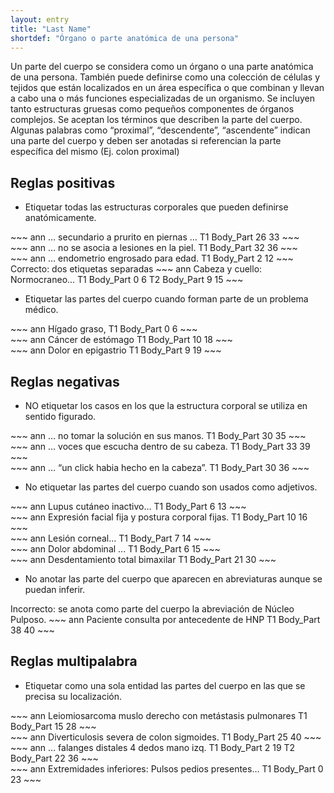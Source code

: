 ```yaml
---
layout: entry
title: "Last Name"
shortdef: "Órgano o parte anatómica de una persona"
---
```


Un parte del cuerpo se considera como un órgano o una parte anatómica de una persona.  También puede definirse como una colección de células y tejidos que están localizados en un área específica o que combinan y llevan a cabo una o más funciones especializadas de un organismo. Se incluyen tanto estructuras gruesas como pequeños componentes de órganos complejos. Se aceptan los términos que describen la parte del cuerpo. Algunas palabras como “proximal”, “descendente”, “ascendente” indican una parte del cuerpo  y deben ser anotadas si referencian la parte específica del mismo (Ej. colon proximal)

## Reglas positivas

* Etiquetar todas las estructuras corporales que pueden definirse anatómicamente.

<div class="annotation-correct" markdown="1">
~~~ ann
… secundario a prurito en piernas …
T1 Body_Part 26 33 
~~~
</div>

<div class="annotation-correct" markdown="1">
~~~ ann
… no se asocia a lesiones en la piel.
T1 Body_Part 32 36 
~~~
</div>

<div class="annotation-correct" markdown="1">
~~~ ann
… endometrio engrosado para edad.
T1 Body_Part 2 12 
~~~
</div>

<div class="annotation-correct" markdown="1">
Correcto: dos etiquetas separadas
~~~ ann
Cabeza y cuello: Normocraneo…
T1 Body_Part 0 6 
T2 Body_Part 9 15 
~~~
</div>

* Etiquetar las partes del cuerpo cuando forman parte de un problema médico.

<div class="annotation-correct" markdown="1">
~~~ ann
Hígado graso, 
T1 Body_Part 0 6 
~~~
</div>

<div class="annotation-correct" markdown="1">
~~~ ann
Cáncer de estómago
T1 Body_Part 10 18 
~~~
</div>

<div class="annotation-correct" markdown="1">
~~~ ann
Dolor en epigastrio
T1 Body_Part 9 19 
~~~
</div>

## Reglas negativas

* NO etiquetar los casos en los que la estructura corporal se utiliza en sentido figurado.

<div class="annotation-incorrect" markdown="1">
~~~ ann
… no tomar la solución en sus manos.
T1 Body_Part 30 35 
~~~
</div>

<div class="annotation-incorrect" markdown="1">
~~~ ann
… voces que escucha dentro de su cabeza.
T1 Body_Part 33 39 
~~~
</div>

<div class="annotation-incorrect" markdown="1">
~~~ ann
… “un click habia hecho en la cabeza”.
T1 Body_Part 30 36 
~~~
</div>

* No etiquetar las partes del cuerpo cuando son usados como adjetivos.

<div class="annotation-incorrect" markdown="1">
~~~ ann
Lupus cutáneo inactivo…
T1 Body_Part 6 13 
~~~
</div>

<div class="annotation-incorrect" markdown="1">
~~~ ann
Expresión facial fija y postura corporal fijas.
T1 Body_Part 10 16 
~~~
</div>

<div class="annotation-incorrect" markdown="1">
~~~ ann
Lesión corneal…
T1 Body_Part 7 14 
~~~
</div>

<div class="annotation-incorrect" markdown="1">
~~~ ann
Dolor abdominal ...
T1 Body_Part 6 15 
~~~
</div>

<div class="annotation-incorrect" markdown="1">
~~~ ann
Desdentamiento total bimaxilar
T1 Body_Part 21 30 
~~~
</div>

*  No anotar las parte del cuerpo que aparecen en abreviaturas aunque se puedan inferir.

<div class="annotation-incorrect" markdown="1">
Incorrecto: se anota como parte del cuerpo la abreviación de Núcleo Pulposo.
~~~ ann
Paciente consulta por antecedente de HNP
T1 Body_Part 38 40 
~~~
</div>

## Reglas multipalabra

* Etiquetar como una sola entidad las partes del cuerpo en las que se precisa su localización.

<div class="annotation-correct" markdown="1">
~~~ ann
Leiomiosarcoma muslo derecho con metástasis pulmonares
T1 Body_Part 15 28 
~~~
</div>

<div class="annotation-correct" markdown="1">
~~~ ann
Diverticulosis severa de colon sigmoides.
T1 Body_Part 25 40 
~~~
</div>

<div class="annotation-correct" markdown="1">
~~~ ann
… falanges distales 4 dedos mano izq.
T1 Body_Part 2 19 
T2 Body_Part 22 36 
~~~
</div>

<div class="annotation-correct" markdown="1">
~~~ ann
Extremidades inferiores: Pulsos pedios presentes… 
T1 Body_Part 0 23 
~~~
</div>